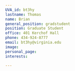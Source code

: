 ```yaml
---
UVA_id: bt3hy
lastname: Thomas
name: Brian
general_position: gradstudent
position: Graduate Student
office: 401 Kerchof Hall
phone: 434-924-8777
email: bt3hy@virginia.edu
image:
personal_page:
interests:

---
```

